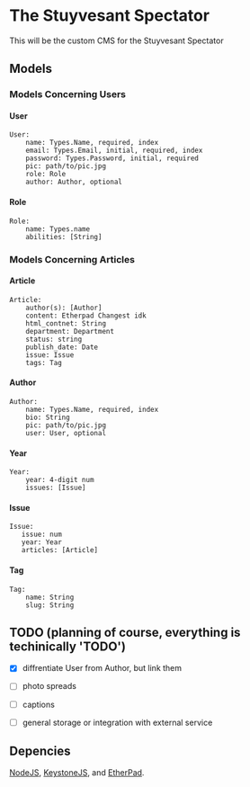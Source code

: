 The Stuyvesant Spectator
========================

This will be the custom CMS for the Stuyvesant Spectator

Models
------

### Models Concerning Users


#### User
```
User:
    name: Types.Name, required, index
    email: Types.Email, initial, required, index
    password: Types.Password, initial, required
    pic: path/to/pic.jpg
    role: Role
    author: Author, optional
```

#### Role
```
Role:
    name: Types.name
    abilities: [String]
```

### Models Concerning Articles


#### Article
```
Article:
    author(s): [Author]
    content: Etherpad Changest idk
    html_contnet: String
    department: Department
    status: string
    publish_date: Date
    issue: Issue
    tags: Tag
```

#### Author
```
Author:
    name: Types.Name, required, index
    bio: String
    pic: path/to/pic.jpg
    user: User, optional
```

#### Year
```
Year:
    year: 4-digit num
    issues: [Issue]
```

#### Issue
```
Issue:
   issue: num
   year: Year
   articles: [Article]
```

#### Tag
```
Tag:
    name: String
    slug: String
```

TODO (planning of course, everything is techinically 'TODO')
------------------------------------------------------------
- [x] diffrentiate User from Author, but link them
- [ ] photo spreads
- [ ] captions
- [ ] general storage or integration with external service


Depencies
---------

[NodeJS](http://nodejs.org/), [KeystoneJS](http://keystonejs.com/), and [EtherPad](http://etherpad.org/).

